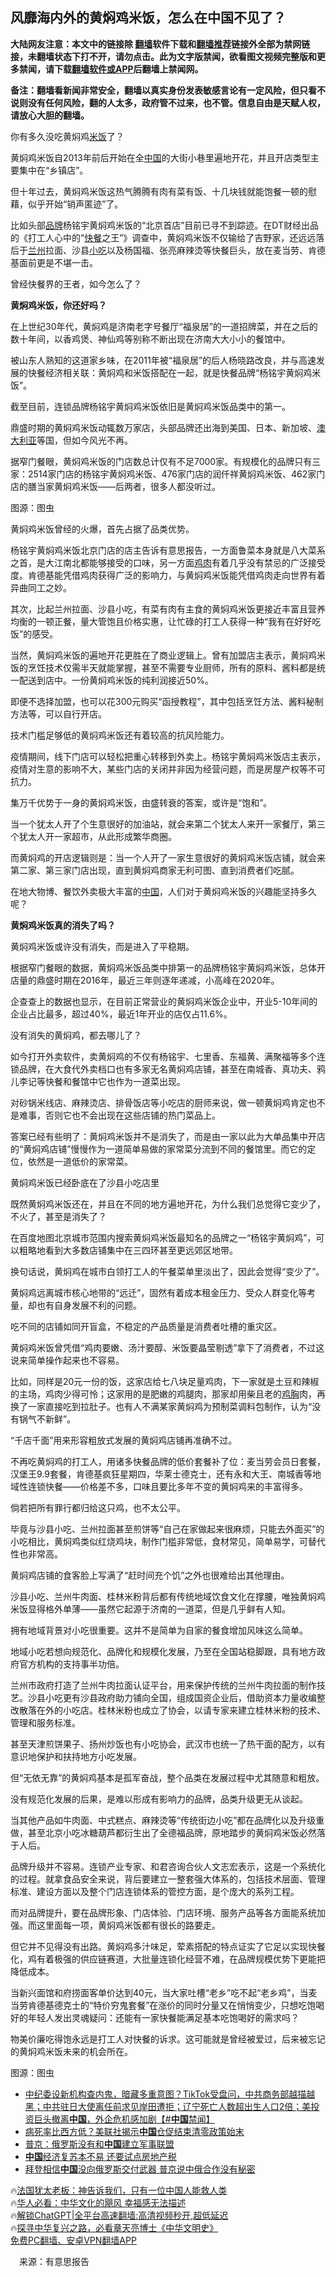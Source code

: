  <!-- 面包屑导航 --> <h2>风靡海内外的黄焖鸡米饭，怎么在中国不见了？</h2> <p class="notice"><b>大陆网友注意：本文中的链接除 <a href="https://github.com/bannedbook/fanqiang" >翻墙</a>软件下载和<a href="https://github.com/killgcd/justmysocks/blob/master/README.md">翻墙推荐</a>链接外全部为禁网链接，未翻墙状态下打不开，请勿点击。此为文字版禁闻，欲看图文视频完整版和更多禁闻，请下载<a href="https://github.com/bannedbook/fanqiang">翻墙软件或APP</a>后翻墙上禁闻网。</p><p>备注：翻墙看新闻非常安全，翻墙以真实身份发表敏感言论有一定风险，但只看不说则没有任何风险，翻的人太多，政府管不过来，也不管。信息自由是天赋人权，请放心大胆的翻墙。</b></p>  <div class="entry"> <p>你有多久没吃黄焖鸡<a href="https://www.bannedbook.org/bnews/tag/%E7%B1%B3%E9%A5%AD/" class="st_tag internal_tag" rel="tag" title="标签 米饭 下的日志">米饭</a>了？</p> <p>黄焖鸡米饭自2013年前后开始在全<span class='wp_keywordlink_affiliate'><a href="https://www.bannedbook.org/" title="中国" target="_blank">中国</a></span>的大街小巷里遍地开花，并且开店类型主要集中在“乡镇店”。</p> <p>但十年过去，黄焖鸡米饭这热气腾腾有肉有菜有饭、十几块钱就能饱餐一顿的慰藉，似乎开始“销声匿迹”了。</p> <p>比如头部<a href="https://www.bannedbook.org/bnews/tag/%E5%93%81%E7%89%8C/" class="st_tag internal_tag" rel="tag" title="标签 品牌 下的日志">品牌</a>杨铭宇黄焖鸡米饭的“北京首店”目前已寻不到踪迹。在DT财经出品的《打工人心中的“<a href="https://www.bannedbook.org/bnews/tag/%E5%BF%AB%E9%A4%90/" class="st_tag internal_tag" rel="tag" title="标签 快餐 下的日志">快餐</a>之王”》调查中，黄焖鸡米饭不仅输给了吉野家，还远远落后于<a href="https://www.bannedbook.org/bnews/tag/%e5%85%b0%e5%b7%9e/" class="st_tag internal_tag" rel="tag" title="标签 兰州 下的日志">兰州</a>拉面、沙县<a href="https://www.bannedbook.org/bnews/tag/%e5%b0%8f%e5%90%83/" class="st_tag internal_tag" rel="tag" title="标签 小吃 下的日志">小吃</a>以及杨国福、张亮麻辣烫等快餐巨头，放在麦当劳、肯德基面前更是不堪一击。</p> <p>曾经快餐界的王者，如今怎么了？</p> <p><strong>黄焖鸡米饭，你还好吗？</strong></p> <p>在上世纪30年代，黄焖鸡是济南老字号餐厅“福泉居”的一道招牌菜，并在之后的数十年间，以香鸡煲、神仙鸡等别称不断出现在济南大大小小的餐馆中。</p> <p>被山东人熟知的这道家乡味，在2011年被“福泉居”的后人杨晓路改良，并与高速发展的快餐经济相关联：黄焖鸡和米饭搭配在一起，就是快餐品牌“杨铭宇黄焖鸡米饭”。</p> <p>截至目前，连锁品牌杨铭宇黄焖鸡米饭依旧是黄焖鸡米饭品类中的第一。</p> <p>鼎盛时期的黄焖鸡米饭动辄数万家店，头部品牌还出海到美国、日本、新加坡、<a href="https://www.bannedbook.org/bnews/tag/%e6%be%b3%e5%a4%a7%e5%88%a9%e4%ba%9a/" class="st_tag internal_tag" rel="tag" title="标签 澳大利亚 下的日志">澳大利亚</a>等国，但如今风光不再。</p> <p>据窄门餐眼，黄焖鸡米饭的门店数总计仅有不足7000家。有规模化的品牌只有三家：2514家门店的杨铭宇黄焖鸡米饭、476家门店的润仟祥黄焖鸡米饭、462家门店的膳当家黄焖鸡米饭——后两者，很多人都没听过。</p> <p>图源：图虫</p> <p>黄焖鸡米饭曾经的火爆，首先占据了品类优势。</p> <p>杨铭宇黄焖鸡米饭北京门店的店主告诉有意思报告，一方面鲁菜本身就是八大菜系之首，是大江南北都能够接受的口味，另一方面<a href="https://www.bannedbook.org/bnews/tag/%E9%B8%A1%E8%82%89/" class="st_tag internal_tag" rel="tag" title="标签 鸡肉 下的日志">鸡肉</a>有着几乎没有禁忌的广泛接受度。肯德基能凭借鸡肉获得广泛的影响力，与黄焖鸡米饭能凭借鸡肉走向世界有着异曲同工之妙。</p> <p>其次，比起兰州拉面、沙县小吃，有菜有肉有主食的黄焖鸡米饭更接近丰富且营养均衡的一顿正餐，量大管饱且价格实惠，让忙碌的打工人获得一种“我有在好好吃饭”的感受。</p>  <p>当然，黄焖鸡米饭的遍地开花更胜在了商业逻辑上。曾有加盟店主表示，黄焖鸡米饭的烹饪技术仅需半天就能掌握，甚至不需要专业厨师，所有的原料、酱料都是统一配送到店中。一份黄焖鸡米饭的纯利润接近50%。</p> <p>即便不选择加盟，也可以花300元购买“函授教程”，其中包括烹饪方法、酱料秘制方法等，可以自行开店。</p> <p>技术门槛足够低的黄焖鸡米饭还有着较高的抗风险能力。</p> <p>疫情期间，线下门店可以轻松把重心转移到外卖上。杨铭宇黄焖鸡米饭店主表示，疫情对生意的影响不大，某些门店的关闭并非因为经营问题，而是房屋产权等不可抗力。</p> <p>集万千优势于一身的黄焖鸡米饭，由盛转衰的答案，或许是“饱和”。</p> <p>当一个犹太人开了个生意很好的加油站，就会来第二个犹太人来开一家餐厅，第三个犹太人开一家超市，从此形成繁华商圈。</p> <p>而黄焖鸡的开店逻辑则是：当一个人开了一家生意很好的黄焖鸡米饭店铺，就会来第二家、第三家门店出现，直到黄焖鸡商家无利可图、直到消费者们吃腻。</p> <p>在地大物博、餐饮外卖极大丰富的<a href="https://www.bannedbook.org/bnews/tag/%E4%B8%AD%E5%9B%BD/" class="st_tag internal_tag" rel="tag" title="标签 中国 下的日志">中国</a>，人们对于黄焖鸡米饭的兴趣能坚持多久呢？</p> <p><strong>黄焖鸡米饭真的消失了吗？</strong></p> <p>黄焖鸡米饭或许没有消失，而是进入了平稳期。</p> <p>根据窄门餐眼的数据，黄焖鸡米饭品类中排第一的品牌杨铭宇黄焖鸡米饭，总体开店量的鼎盛时期在2016年，最近三年则逐年递减，小高峰在2020年。</p> <p>企查查上的数据也显示，在目前正常营业的黄焖鸡米饭企业中，开业5-10年间的企业占比最多，超过40%，最近1年开业的店仅占11.6%。</p> <p>没有消失的黄焖鸡，都去哪儿了？</p> <p>如今打开外卖软件，卖黄焖鸡的不仅有杨铭宇、七里香、东福黄、满聚福等多个连锁品牌，在大食代外卖档口也有多家无名黄焖鸡店铺，甚至在南城香、真功夫、鸦儿李记等快餐和餐馆中它也作为一道菜出现。</p> <p>对砂锅米线店、麻辣烫店、排骨饭店等小吃店的厨师来说，做一顿黄焖鸡肯定也不是难事，否则它也不会出现在这些店铺的热门菜品上。</p>  <p>答案已经有些明了：黄焖鸡米饭并不是消失了，而是由一家以此为大单品集中开店的“黄焖鸡店铺”慢慢作为一道简单易做的家常菜分流到不同的餐馆里。而它的定位，依然是一道低价的家常菜。</p> <p>黄焖鸡米饭已经卧底在了沙县小吃店里</p> <p>既然黄焖鸡米饭还在，并且在不同的地方遍地开花，为什么我们总觉得它变少了，不火了，甚至是消失了？</p> <p>在百度地图北京城市范围内搜索黄焖鸡米饭最知名的品牌之一“杨铭宇黄焖鸡”，可以粗略地看到大多数店铺集中在三四环甚至更远郊区地带。</p> <p>换句话说，黄焖鸡在城市白领打工人的午餐菜单里淡出了，因此会觉得“变少了”。</p> <p>黄焖鸡远离城市核心地带的“远迁”，固然有着成本租金压力、受众人群变化等考量，却也有自身发展不利的问题。</p> <p>吃不同的店铺如同开盲盒，不稳定的产品质量是消费者吐槽的重灾区。</p> <p>黄焖鸡米饭曾凭借“鸡肉要嫩、汤汁要醇、米饭要晶莹剔透”拿下了消费者，不过这说来简单操作起来也不容易。</p> <p>比如，同样是20元一份的饭，这家店给七八块足量鸡肉，下一家就是土豆和辣椒的主场，鸡肉少得可怜；这家用的是肥嫩的鸡腿肉，那家却用柴且老的<a href="https://www.bannedbook.org/bnews/tag/%e9%b8%a1%e8%83%b8/" class="st_tag internal_tag" rel="tag" title="标签 鸡胸 下的日志">鸡胸</a>肉，再换了一家直接吃到拉肚子。也有人不满某家黄焖鸡为预制菜调料包制作，认为“没有锅气不新鲜”。</p> <p>“千店千面”用来形容粗放式发展的黄焖鸡店铺再准确不过。</p> <p>不再吃黄焖鸡的打工人，用诸多快餐品牌的低价套餐补了位：麦当劳会员日套餐，汉堡王9.9套餐，肯德基疯狂星期四，华莱士德克士，还有永和大王、南城香等地域性连锁快餐——价格差不多，口味且要比多年不变的黄焖鸡来的丰富得多。</p> <p>倘若把所有罪行都归给这只鸡，也不太公平。</p> <p>毕竟与沙县小吃、兰州拉面甚至煎饼等“自己在家做起来很麻烦，只能去外面买”的小吃相比，黄焖鸡类似红烧鸡块，制作门槛非常低，食材常见，简单易学，可替代性也非常高。</p> <p>黄焖鸡店铺的食客脸上写满了“赶时间充个饥”之外也很难给出其他理由。</p> <p>沙县小吃、兰州牛肉面、桂林米粉背后都有传统地域饮食文化在撑腰，唯独黄焖鸡米饭显得格外单薄——虽然它起源于济南的一道菜，但是几乎鲜有人知。</p>  <p>拥有地域背景对小吃很重要。这并不是简单为自家的餐食增加风味这么简单。</p> <p>地域小吃若想向规范化、品牌化和规模化发展，乃至在全国站稳脚跟，具有地方政府官方机构的支持事半功倍。</p> <p>兰州市政府打造了兰州牛肉拉面认证平台，用来保护传统的兰州牛肉拉面的制作技艺。沙县小吃更有沙县政府助力铺向全国，组成国资企业后，借助资本力量收编整改散落在外的小吃店。桂林米粉也成立了协会，以请专家来建立桂林米粉的技术、管理和服务标准。</p> <p>甚至天津煎饼果子、扬州炒饭也有小吃协会，武汉市也统一了热干面的配方，以有意识地保护和扶持地方小吃发展。</p> <p>但“无依无靠”的黄焖鸡基本是孤军奋战，整个品类在发展过程中尤其随意和粗放。</p> <p>没有规范化发展的后果，是难以形成有影响力的品牌，品类升级更无从谈起。</p> <p>当其他产品如牛肉面、中式糕点、麻辣烫等“传统街边小吃”都在品牌化以及升级重做，甚至北京小吃冰糖葫芦都衍生出了全德福品牌，原地踏步的黄焖鸡米饭必然落于人后。</p> <p>品牌升级并不容易。连锁产业专家、和君咨询合伙人文志宏表示，这是一个系统化的过程。就拿食品安全来说，背后要建立一整套强大体系的，包括技术层面、管理标准、建设方面以及整个门店连锁体系的管控方面，是个庞大的系列工程。</p> <p>而对品牌提升，要在品牌形象、门店体验、门店环境、服务产品等各方面能系统加强。而这里面每一项，黄焖鸡米饭都有很长的路要走。</p> <p>但它并不见得没有出路。黄焖鸡多汁味足，荤素搭配的特点证实了它足以实现快餐化，鸡有着极强的供应链赛道，大批量连锁化经营不难，在品牌规模优势下更能把降低成本。</p> <p>当新兴面馆和府捞面客单价达到40元，当大家吐槽“老乡”吃不起“老乡鸡”，当麦当劳肯德基德克士的“特价穷鬼套餐”在涨价的同时分量又在悄悄变少，只想吃饱喝好的年轻人发出灵魂疑问：还能有一家快餐能满足基本吃饱喝好的需求吗？</p> <p>物美价廉吃得饱永远是打工人对快餐的诉求。这可能就是曾经被爱过，后来被忘记的黄焖鸡米饭未来的机会所在。</p> <p>图源：图虫</p> <!--<div id="taboola-mid-1"></div>--><ul class='op-related-articles' title='相关阅读'> <li><a href='https://www.bannedbook.org/bnews/bannedvideo/20230327/1864662.html' target='_blank'>中纪委设新机构查内鬼，暗藏多重意图？TikTok受盘问，中共商务部越描越黑；中共驻日大使离任前求见岸田遭拒；辽宁死亡人数超出生人口2倍；美投资巨头撤离<b>中国</b>，外企危机感加剧【#<b>中国</b>禁闻】</a></li> <li><a href='https://www.bannedbook.org/bnews/headline/20230327/1864647.html' target='_blank'>病死率比西方低？美联社揭示<b>中国</b>仓促结束清零政策始末</a></li> <li><a href='https://www.bannedbook.org/bnews/worldnews/20230327/1864641.html' target='_blank'>普京：俄罗斯没有和<b>中国</b>建立军事联盟</a></li> <li><a href='https://www.bannedbook.org/bnews/ssgc/20230327/1864638.html' target='_blank'><b>中国</b>经济复苏本不易 还要试点房地产税</a></li> <li><a href='https://www.bannedbook.org/bnews/ssgc/20230327/1864637.html' target='_blank'>拜登相信<b>中国</b>没向俄罗斯交付武器 普京说中俄合作没有秘密</a></li> </ul> <p class="texttj"> 🔥<a href="https://www.bannedbook.org/bnews/ssgc/20230219/1850782.html" target="_blank">法国犹太老板：神告诉我们，只有一位中国人能救人类</a><br/> 🔥<a href="https://www.bannedbook.org/bnews/comments/20220220/1694796.html" target="_blank">华人必看：中华文化的飓风 幸福感无法描述</a><br/> 🔥<a href="https://github.com/bannedbook/fanqiang/wiki/V2ray%E6%9C%BA%E5%9C%BA" target="_blank">解锁ChatGPT|全平台高速翻墙:高清视频秒开,超低延迟</a><br/> 🔥<a href="https://www.bannedbook.org/bnews/comments/20220808/1768773.html" target="_blank">探寻中华复兴之路，必看章天亮博士《中华文明史》</a><br/> <a href="https://github.com/bannedbook/fanqiang/wiki/%E7%A6%81%E9%97%BB%E7%BD%91%E5%AE%89%E5%8D%93%E7%BF%BB%E5%A2%99%E6%96%B0%E9%97%BBAPP" target="_blank">免费PC翻墙、安卓VPN翻墙APP</a><br/> </p><p class="src-info">　来源：有意思报告 </p> <a name='sharetosocial'></a> <div style="margin-bottom:5px;padding-bottom:5px;clear:both"> <div id="archive-pix-1" class="banner-ads"> <!-- AuctionX Display platform tag START --> <div id="27602x728x90x621x_ADSLOT1" clicktrack="%%CLICK_URL_ESC%%"></div>  <!-- AuctionX Display platform tag END --> </div> <div id="archive-pix-2" class="banner-ads"> <!-- AuctionX Display platform tag START --> <div id="27556x300x250x621x_ADSLOT1" clicktrack="%%CLICK_URL_ESC%%" style="margin:0 auto;text-align:center"></div>  <!-- AuctionX Display platform tag END --> </div> </div>  <div id="archive-pix-1" class="banner-ads"> <!-- AuctionX Display platform tag START --> <div id="27603x728x90x621x_ADSLOT1" clicktrack="%%CLICK_URL_ESC%%"></div>  <!-- AuctionX Display platform tag END --> </div> </div><!--END ENTRY--> 